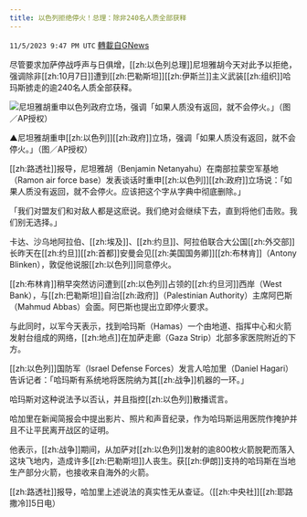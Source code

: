 ```yaml
---
title: 以色列拒绝停火！总理：除非240名人质全部获释
---
```

`11/5/2023 9:47 PM UTC` [轉載自GNews](https://gnews.org/articles/1926405)

尽管要求加萨停战呼声与日俱增，[[zh:以色列总理]]尼坦雅胡今天对此予以拒绝，强调除非[[zh:10月7日]]遭到[[zh:巴勒斯坦]][[zh:伊斯兰]]主义武装[[zh:组织]]哈玛斯掳走的逾240名人质全部获释。

![尼坦雅胡重申以色列政府立场，强调「如果人质没有返回，就不会停火。」（图／AP授权）](https://attach.setn.com/newsimages/2023/10/10/4357606-PH.jpg "尼坦雅胡重申以色列政府立场，强调「如果人质没有返回，就不会停火。」（图／AP授权）")

▲尼坦雅胡重申[[zh:以色列]][[zh:政府]]立场，强调「如果人质没有返回，就不会停火。」（图／AP授权）

[[zh:路透社]]报导，尼坦雅胡（Benjamin Netanyahu）在南部拉蒙空军基地（Ramon air force base）发表谈话时重申[[zh:以色列]][[zh:政府]]立场说：「如果人质没有返回，就不会停火。应该把这个字从字典中彻底删除。」

「我们对盟友们和对敌人都是这麽说。我们绝对会继续下去，直到将他们击败。我们别无选择。」

卡达、沙乌地阿拉伯、[[zh:埃及]]、[[zh:约旦]]、阿拉伯联合大公国[[zh:外交部]]长昨天在[[zh:约旦]][[zh:首都]]安曼会见[[zh:美国国务卿]][[zh:布林肯]]（Antony Blinken），敦促他说服[[zh:以色列]]同意停火。

[[zh:布林肯]]稍早突然访问遭到[[zh:以色列]]占领的[[zh:约旦河]]西岸（West Bank），与[[zh:巴勒斯坦]]自治[[zh:政府]]（Palestinian Authority）主席阿巴斯（Mahmud Abbas）会面。阿巴斯也提出立即停火要求。

与此同时，以军今天表示，找到哈玛斯（Hamas）一个由地道、指挥中心和火箭发射台组成的网络，[[zh:地点]]在加萨走廊（Gaza Strip）北部多家医院附近的下方。

[[zh:以色列]]国防军（Israel Defense Forces）发言人哈加里（Daniel Hagari）告诉记者：「哈玛斯有系统地将医院纳为其[[zh:战争]]机器的一环。」

哈玛斯对这种说法予以否认，并且指控[[zh:以色列]]散播谎言。

哈加里在新闻简报会中提出影片、照片和声音纪录，作为哈玛斯运用医院作掩护并且不让平民离开战区的证明。

他表示，[[zh:战争]]期间，从加萨对[[zh:以色列]]发射的逾800枚火箭脱靶而落入这块飞地内，造成许多[[zh:巴勒斯坦]]人丧生。获[[zh:伊朗]]支持的哈玛斯在当地生产部分火箭，也接收来自海外的火箭。

[[zh:路透社]]报导，哈加里上述说法的真实性无从查证。（[[zh:中央社]][[zh:耶路撒冷]]5日电）
